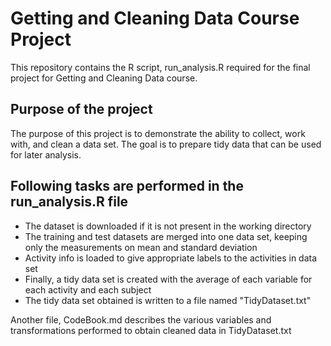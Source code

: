 # Getting and Cleaning Data Course Project
This repository contains the R script, run_analysis.R required for the final project for Getting and Cleaning Data course. 

## Purpose of the project
The purpose of this project is to demonstrate the ability to collect, work with, and clean a data set. The goal is to prepare tidy data that can be used for later analysis.
## Following tasks are performed in the run_analysis.R file
* The dataset is downloaded if it is not present in the working directory
* The training and test datasets are merged into one data set, keeping only the measurements on mean and standard deviation
* Activity info is loaded to give appropriate labels to the activities in data set
* Finally, a tidy data set is created with the average of each variable for each activity and each subject
* The tidy data set obtained is written to a file named "TidyDataset.txt"  

Another file, CodeBook.md describes the various variables and transformations performed to obtain cleaned data in TidyDataset.txt
